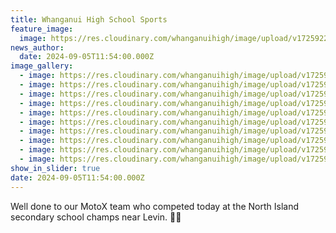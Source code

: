 ```yaml
---
title: Whanganui High School Sports
feature_image:
  image: https://res.cloudinary.com/whanganuihigh/image/upload/v1725922492/News/mot3.jpg
news_author:
  date: 2024-09-05T11:54:00.000Z
image_gallery:
  - image: https://res.cloudinary.com/whanganuihigh/image/upload/v1725922490/News/mot.jpg
  - image: https://res.cloudinary.com/whanganuihigh/image/upload/v1725922491/News/mot1.jpg
  - image: https://res.cloudinary.com/whanganuihigh/image/upload/v1725922492/News/mot2.jpg
  - image: https://res.cloudinary.com/whanganuihigh/image/upload/v1725922493/News/mot4.jpg
  - image: https://res.cloudinary.com/whanganuihigh/image/upload/v1725922493/News/mot5.jpg
  - image: https://res.cloudinary.com/whanganuihigh/image/upload/v1725922495/News/mot6.jpg
  - image: https://res.cloudinary.com/whanganuihigh/image/upload/v1725922497/News/mot7.jpg
  - image: https://res.cloudinary.com/whanganuihigh/image/upload/v1725922498/News/mot8.jpg
  - image: https://res.cloudinary.com/whanganuihigh/image/upload/v1725922499/News/mot10.jpg
  - image: https://res.cloudinary.com/whanganuihigh/image/upload/v1725922499/News/mot9.jpg
show_in_slider: true
date: 2024-09-05T11:54:00.000Z
---
```

Well done to our MotoX team who competed today at the North Island  secondary school champs near Levin.  💛💚
